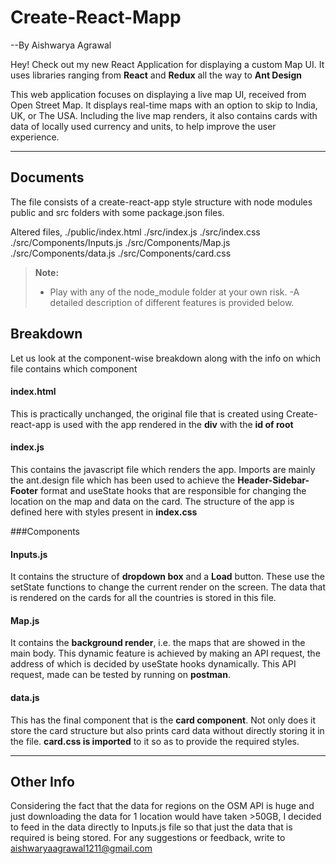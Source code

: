 ﻿Create-React-Mapp
===================
--By Aishwarya Agrawal

Hey! Check out my new React Application for displaying a custom Map UI. It uses libraries ranging from **React** and **Redux** all the way to **Ant Design**

This web application focuses on displaying a live map UI, received from Open Street Map. It displays real-time maps with an option to skip to India, UK, or The USA. Including the live map renders, it also contains cards with data of locally used currency and units, to help improve the user experience.  

----------


<i class="icon-folder-open"></i>Documents
-------------

The file consists of a create-react-app style structure with node modules public and src folders with some package.json files. 

Altered files,
	<i class="icon-file"></i>  ./public/index.html
	<i class="icon-file"></i>  ./src/index.js
	<i class="icon-file"></i>  ./src/index.css
	<i class="icon-file"></i> ./src/Components/Inputs.js
	<i class="icon-file"></i>  ./src/Components/Map.js
	<i class="icon-file"></i>  ./src/Components/data.js
	<i class="icon-file"></i>  ./src/Components/card.css

> **Note:**
> - Play with any of the node_module folder at your own risk.
> -A detailed description of different features is provided below.


Breakdown
-------------------

Let us look at the component-wise breakdown along with the info on which file contains which component 


#### <i class="icon-pencil"></i> index.html
This is practically unchanged, the original file that is created using Create-react-app is used with the app rendered in the **div** with the **id of root**

#### <i class="icon-pencil"></i> index.js
This contains the javascript file which renders the app. Imports are mainly the ant.design file which has been used to achieve the **Header-Sidebar-Footer** format and useState hooks that are responsible for changing the location on the map and data on the card. The structure of the app is defined here with styles present in **index.css**

###Components
#### <i class="icon-pencil"></i> Inputs.js
It contains the structure of **dropdown box** and a **Load** button. These use the setState functions to change the current render on the screen. The data that is rendered on the cards for all the countries is stored in this file.

#### <i class="icon-pencil"></i> Map.js

It contains the **background render**, i.e. the maps that are showed in the main body.  This dynamic feature is achieved by making an API request, the address of which is decided by useState hooks dynamically.  This API request, made can be tested by running on **postman**.

#### <i class="icon-pencil"></i> data.js
This has the final component that is the **card component**. Not only does it store the card structure but also prints card data without directly storing it in the file. **card.css is imported** to it so as to provide the required styles.

----------


Other Info
-------------

Considering the fact that the data for regions on the OSM API is huge and just downloading the data for 1 location would have taken >50GB, I decided to feed in the data directly to Inputs.js file so that just the data that is required is being stored.
For any suggestions or feedback, write to aishwaryaagrawal1211@gmail.com

